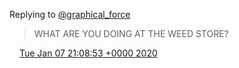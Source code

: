 Replying to [@graphical\_force](https://twitter.com/graphical_force/status/1213592466600935424)

> WHAT ARE YOU DOING AT THE WEED STORE?

<img src="../../media/tweet.ico" width="12" /> [Tue Jan 07 21:08:53 +0000 2020](https://twitter.com/timwasson/status/1214655167284551680)